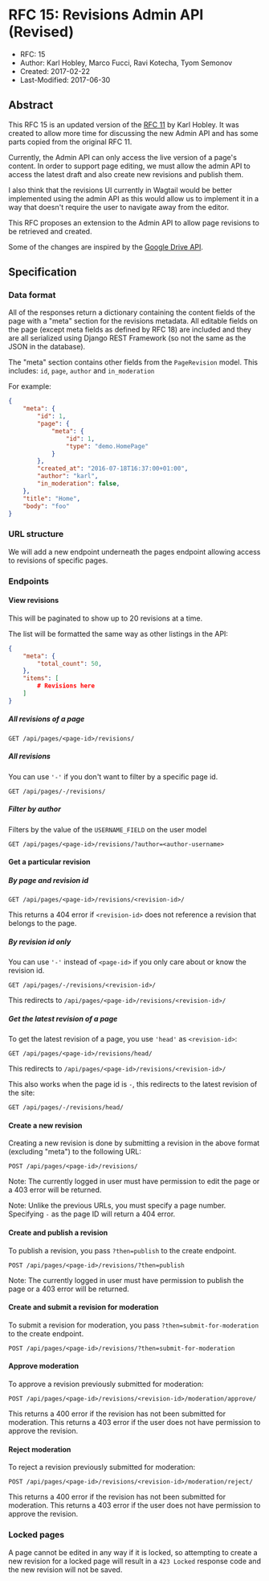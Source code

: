 # RFC 15: Revisions Admin API (Revised)

* RFC: 15
* Author: Karl Hobley, Marco Fucci, Ravi Kotecha, Tyom Semonov
* Created: 2017-02-22
* Last-Modified: 2017-06-30

## Abstract

This RFC 15 is an updated version of the [RFC 11](011-revisions-api.md) by Karl Hobley.
It was created to allow more time for discussing the new Admin API and
has some parts copied from the original RFC 11.

Currently, the Admin API can only access the live version of a page's content.
In order to support page editing, we must allow the admin API to access the
latest draft and also create new revisions and publish them.

I also think that the revisions UI currently in Wagtail would be better
implemented using the admin API as this would allow us to implement it in a
way that doesn't require the user to navigate away from the editor.

This RFC proposes an extension to the Admin API to allow page revisions to be
retrieved and created.

Some of the changes are inspired by the
[Google Drive API](https://developers.google.com/drive/v3/reference/revisions).

## Specification

### Data format

All of the responses return a dictionary containing the content fields of the
page with a "meta" section for the revisions metadata. All editable fields on
the page (except meta fields as defined by RFC 18) are included and they are
all serialized using Django REST Framework (so not the same as the JSON in the
database).

The "meta" section contains other fields from the ``PageRevision`` model. This
includes: ``id``, ``page``, ``author`` and ``in_moderation``

For example:

```json
{
    "meta": {
        "id": 1,
        "page": {
            "meta": {
                "id": 1,
                "type": "demo.HomePage"
            }
        },
        "created_at": "2016-07-18T16:37:00+01:00",
        "author": "karl",
        "in_moderation": false,
    },
    "title": "Home",
    "body": "foo"
}
```

### URL structure

We will add a new endpoint underneath the pages endpoint allowing access to
revisions of specific pages.

### Endpoints

#### View revisions

This will be paginated to show up to 20 revisions at a time.

The list will be formatted the same way as other listings in the API:

```json
{
    "meta": {
        "total_count": 50,
    },
    "items": [
        # Revisions here
    ]
}
```

##### All revisions of a page

```http
GET /api/pages/<page-id>/revisions/
```

##### All revisions

You can use ``'-'`` if you don't want to filter by a specific page id.

```http
GET /api/pages/-/revisions/
```

##### Filter by author

Filters by the value of the ``USERNAME_FIELD`` on the user model

```http
GET /api/pages/<page-id>/revisions/?author=<author-username>
```

#### Get a particular revision

##### By page and revision id

```http
GET /api/pages/<page-id>/revisions/<revision-id>/
```

This returns a 404 error if ``<revision-id>`` does not reference a
revision that belongs to the page.

##### By revision id only

You can use ``'-'`` instead of ``<page-id>`` if you only care about or know the revision id.

```http
GET /api/pages/-/revisions/<revision-id>/
```

This redirects to ``/api/pages/<page-id>/revisions/<revision-id>/``

##### Get the latest revision of a page

To get the latest revision of a page, you use ``'head'`` as
``<revision-id>``:

```http
GET /api/pages/<page-id>/revisions/head/
```

This redirects to ``/api/pages/<page-id>/revisions/<revision-id>/``

This also works when the page id is ``-``, this redirects to the
latest revision of the site:

```http
GET /api/pages/-/revisions/head/
```

#### Create a new revision

Creating a new revision is done by submitting a revision in the above
format (excluding "meta") to the following URL:

```http
POST /api/pages/<page-id>/revisions/
```

Note: The currently logged in user must have permission to edit the page
or a 403 error will be returned.

Note: Unlike the previous URLs, you must specify a page number. Specifying
``-`` as the page ID will return a 404 error.

#### Create and publish a revision

To publish a revision, you pass ``?then=publish`` to the create endpoint.

```http
POST /api/pages/<page-id>/revisions/?then=publish
```

Note: The currently logged in user must have permission to publish the page
or a 403 error will be returned.

#### Create and submit a revision for moderation

To submit a revision for moderation, you pass ``?then=submit-for-moderation``
to the create endpoint.

```http
POST /api/pages/<page-id>/revisions/?then=submit-for-moderation
```

#### Approve moderation

To approve a revision previously submitted for moderation:

```http
POST /api/pages/<page-id>/revisions/<revision-id>/moderation/approve/
```

This returns a 400 error if the revision has not been submitted for moderation.
This returns a 403 error if the user does not have permission to approve the revision.

#### Reject moderation

To reject a revision previously submitted for moderation:

```http
POST /api/pages/<page-id>/revisions/<revision-id>/moderation/reject/
```

This returns a 400 error if the revision has not been submitted for moderation.
This returns a 403 error if the user does not have permission to approve the revision.

### Locked pages

A page cannot be edited in any way if it is locked, so attempting to create a
new revision for a locked page will result in a ``423 Locked`` response code
and the new revision will not be saved.
